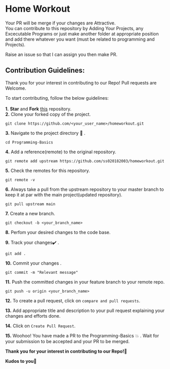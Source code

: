 # Home Workout

Your PR will be merge if your changes are Attractive.<br>
You can contribute to this repository by Adding Your Projects, any Excecutable Programs or just make another folder at appropriate position and add there whatever you want (must be related to programming and Projects).
<br>

Raise an issue so that I can assign you then make PR.

## Contribution Guidelines:
Thank you for your interest in contributing to our Repo! Pull requests are Welcome.

To start contributing, follow the below guidelines:<br><br>
**1.** **Star** and **Fork** [this](https://github.com/ss020182003/homeworkout) repository.<br>
**2.**  Clone your forked copy of the project.

```
git clone https://github.com/<your_user_name>/homeworkout.git
```

**3.** Navigate to the project directory :file_folder: .

```
cd Programming-Basics
```

**4.** Add a reference(remote) to the original repository.

```
git remote add upstream https://github.com/ss020182003/homeworkout.git 
```

**5.** Check the remotes for this repository.

```
git remote -v
```

**6.** Always take a pull from the upstream repository to your master branch to keep it at par with the main project(updated repository).

```
git pull upstream main
```

**7.** Create a new branch.

```
git checkout -b <your_branch_name>
```

**8.** Perfom your desired changes to the code base.

**9.** Track your changes:heavy_check_mark: .

```
git add . 
```

**10.** Commit your changes .

```
git commit -m "Relevant message"
```

**11.** Push the committed changes in your feature branch to your remote repo.

```
git push -u origin <your_branch_name>
```

**12.** To create a pull request, click on `compare and pull requests`.

**13.** Add appropriate title and description to your pull request explaining your changes and efforts done.

**14.** Click on `Create Pull Request`.


**15.** Woohoo! You have made a PR to the Programming-Basics :boom: . Wait for your submission to be accepted and your PR to be merged.

**Thank you for your interest in contributing to our Repo!🏼**

**Kudos to you🎈**
